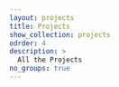 ```yaml
---
layout: projects
title: Projects
show_collection: projects
odrder: 4
description: >
  All the Projects
no_groups: true
---
```

